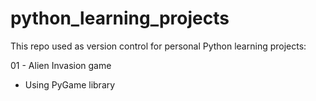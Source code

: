 # python_learning_projects

This repo used as version control for personal Python learning projects:

01 - Alien Invasion game
 - Using PyGame library
